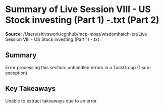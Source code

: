# Summary of Live Session VIII - US Stock investing (Part 1) -.txt (Part 2)

**Source**: /Users/shivswork/cgithub/mcp-moat/wisdomhatch-txt/Live Session VIII - US Stock investing (Part 1) -.txt

## Summary
Error processing this section: unhandled errors in a TaskGroup (1 sub-exception)

## Key Takeaways
Unable to extract takeaways due to an error
